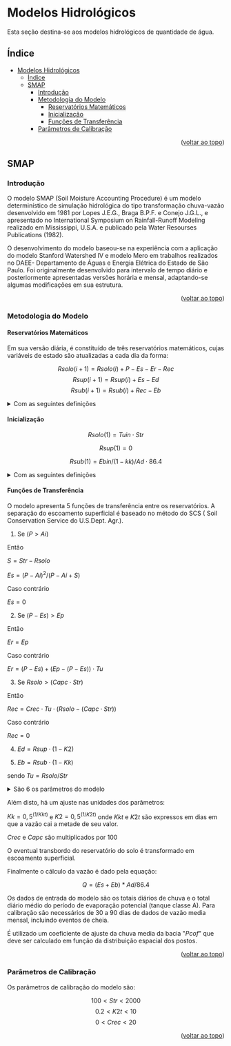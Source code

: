 <div id="top"></div>


# Modelos Hidrológicos

Esta seção destina-se aos modelos hidrológicos de quantidade de água.


## Índice
- [Modelos Hidrológicos](#modelos-hidrológicos)
  - [Índice](#índice)
  - [SMAP](#smap)
    - [Introdução](#introdução)
    - [Metodologia do Modelo](#metodologia-do-modelo)
      - [Reservatórios Matemáticos](#reservatórios-matemáticos)
      - [Inicialização](#inicialização)
      - [Funções de Transferência](#funções-de-transferência)
    - [Parâmetros de Calibração](#parâmetros-de-calibração)

<p align="right">(<a href="#top">voltar ao topo</a>)</p>

## SMAP

### Introdução

O modelo SMAP (Soil Moisture Accounting Procedure) é um modelo determinístico de simulação hidrológica do tipo transformação chuva-vazão desenvolvido em 1981 por Lopes J.E.G., Braga B.P.F. e Conejo J.G.L., e apresentado no International Symposium on Rainfall-Runoff Modeling realizado em Mississippi, U.S.A. e publicado pela Water Resourses Publications (1982).

O desenvolvimento do modelo baseou-se na experiência com a aplicação do modelo Stanford Watershed IV e modelo Mero em trabalhos realizados no DAEE- Departamento de Águas e Energia Elétrica do Estado de São Paulo. Foi originalmente desenvolvido para intervalo de tempo diário e posteriormente apresentadas  versões horária e mensal, adaptando-se algumas modificações em sua estrutura.

<p align="right">(<a href="#top">voltar ao topo</a>)</p>

### Metodologia do Modelo

#### Reservatórios Matemáticos

Em sua versão diária, é constituído de três reservatórios matemáticos, cujas variáveis de estado são atualizadas a cada dia da forma:

$$Rsolo (i+1) = Rsolo (i) + P - Es - Er - Rec$$
$$Rsup  (i+1) = Rsup  (i) + Es - Ed$$
$$Rsub  (i+1) = Rsub  (i) + Rec - Eb$$

<details>
<summary>Com as seguintes definições</summary>
<br>

$Rsolo$ = reservatório do solo (zona aerada)

$Rsup$  = reservatório da superfície da bacia

$Rsub$  = reservatório subterrâneo (zona saturada)

$P$     = chuva

$Es$    = escoamento superficial

$Ed$    = escoamento direto

$Er$    = evapotranspiração real

$Rec$   = recarga subterrânea

$Eb$    = escoamento básico

</details>

#### Inicialização

$$ Rsolo (1) = Tuin \cdot Str $$

$$ Rsup  (1) =  0$$

$$ Rsub  (1) = Ebin / (1-kk) / Ad \cdot 86.4 $$

<details>
<summary>Com as seguintes definições</summary>
<br>

$Tuin$ = teor de umidade inicial ( - )

$Ebin$ = vazão básica inicial (m³/s)

$Ad$   = área de drenagem (km²)

</details>


#### Funções de Transferência

O modelo apresenta 5 funções de transferência entre os reservatórios. A separação do escoamento superficial é baseado no método do SCS ( Soil Conservation Service do U.S.Dept. Agr.).

1. Se ($P > Ai$)

Então

$S = Str - Rsolo$

$Es = (P - Ai) ^ 2 / (P - Ai + S)$

Caso contrário

$Es = 0$

2. Se $(P - Es) > Ep$

Então
		
$Er = Ep$

Caso contrário

$Er = (P - Es) + (Ep - (P - Es)) \cdot Tu$

3. Se $Rsolo > (Capc \cdot Str)$

Então

$Rec = Crec \cdot Tu \cdot (Rsolo - (Capc \cdot Str))$

Caso contrário

$Rec = 0$

4. $Ed  = Rsup \cdot ( 1 - K2 )$

5. $Eb  = Rsub \cdot ( 1 - Kk )$


sendo	$Tu = Rsolo / Str$


<details>
<summary>São 6 os parâmetros do modelo</summary>
<br>

$Str$	- capacidade de saturação do solo (mm)

$K2t$	- constante de recessão do escoamento 
superficial (dias)
$Crec$	- parâmetro de recarga subterrânea (%)

$Ai$	- abstração inicial (mm)

$Capc$	- capacidade de campo (%)

$Kkt$	- constante de recessão do escoamento básico (dias)

</details>

Além disto, há um ajuste nas unidades dos parâmetros:

$Kk = 0,5 ^ {(1/Kkt)}$  e  $K2 = 0,5 ^ {(1/K2t)}$  onde $Kkt$  e  $K2t$  são expressos em dias em que a vazão cai a metade de seu valor.

$Crec$  e  $Capc$  são multiplicados por $100$

O eventual transbordo do reservatório do solo é transformado em escoamento superficial.

Finalmente o cálculo da vazão é dado pela equação:

$$Q = (Es + Eb) * Ad / 86.4$$

Os dados de entrada do modelo são os totais diários de chuva e o total diário médio do período de evaporação potencial (tanque classe A). Para calibração são necessários de 30 a 90 dias de dados de vazão media mensal, incluindo eventos de cheia.

É utilizado um coeficiente de ajuste da chuva media da bacia "$Pcof$" que deve ser calculado em função da distribuição espacial dos postos.

<p align="right">(<a href="#top">voltar ao topo</a>)</p>

### Parâmetros de Calibração


Os parâmetros de calibração do modelo são:

$$100 < Str < 2000$$
$$0.2 < K2t <10 $$
$$0 < Crec < 20$$


<p align="right">(<a href="#top">voltar ao topo</a>)
</p>
